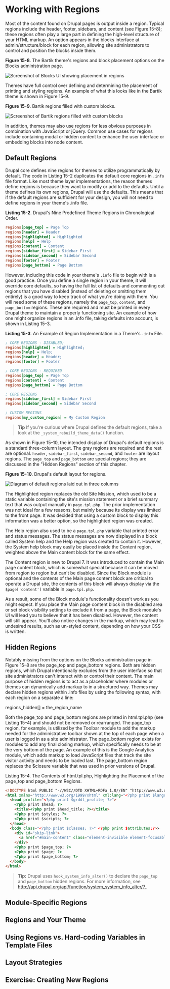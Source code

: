 # Working with Regions

Most of the content found on Drupal pages is output inside a region. Typical regions include the header, footer, sidebars, and content (see Figure 15–8); these regions often play a large part in defining the high-level structure of your HTML markup. An option appears in the blocks interface at admin/structure/block for each region, allowing site administrators to control and position the blocks inside them.

**Figure 15-8**. The Bartik theme's regions and block placement options on the Blocks administration page.

![Screenshot of Blocks UI showing placement in regions](http://themery.com/sites/default/files/figure-15-8.png)

Themes have full control over defining and determining the placement of printing and styling regions. An example of what this looks like in the Bartik theme is shown in Figure 15–9.

**Figure 15-9**. Bartik regions filled with custom blocks.

![Screenshot of Bartik regions filled with custom blocks](http://themery.com/sites/default/files/figure-15-9.png)

In addition, themes may also use regions for less obvious purposes in combination with JavaScript or jQuery. Common use cases for regions include containing modal or hidden content to enhance the user interface or embedding blocks into node content.

## Default Regions

Drupal core defines nine regions for themes to utilize programmatically by default. The code in Listing 15–2 duplicates the default core regions in `.info` file format. Like most theme layer implementations, the reason themes define regions is because they want to modify or add to the defaults. Until a theme defines its own regions, Drupal will use the defaults. This means that if the default regions are sufficient for your design, you will not need to define regions in your theme's .info file.

**Listing 15-2**. Drupal's Nine Predefined Theme Regions in Chronological Order.

```ini
regions[page_top] = Page Top
regions[header] = Header
regions[highlighted] = Highlighted
regions[help] = Help
regions[content] = Content
regions[sidebar_first] = Sidebar First
regions[sidebar_second] = Sidebar Second
regions[footer] = Footer
regions[page_bottom] = Page Bottom
```

However, including this code in your theme's `.info` file to begin with is a good practice. Once you define a single region in your theme, it will override core defaults, so having the full list of defaults and commenting out regions that you have disabled (instead of deleting or omitting them entirely) is a good way to keep track of what you're doing with them. You will need some of these regions, namely the `page_top`, `content`, and `page_bottom` regions. These are required and must be printed in every Drupal theme to maintain a properly functioning site. An example of how one might organize regions in an .info file, taking defaults into account, is shown in Listing 15–3.

**Listing 15-3**. An Example of Region Implementation in a Theme's `.info` File.

```ini
; CORE REGIONS - DISABLED;
regions[highlighted] = Highlighted;
regions[help] = Help;
regions[header] = Header;
regions[footer] = Footer

; CORE REGIONS - REQUIRED
regions[page_top] = Page Top
regions[content] = Content
regions[page_bottom] = Page Bottom

; CORE REGIONS
regions[sidebar_first] = Sidebar First
regions[sidebar_second] = Sidebar Second

; CUSTOM REGIONS
regions[my_custom_region] = My Custom Region
```

<blockquote><b>Tip</b> If you're curious where Drupal defines the default regions, take a look at the <code>_system_rebuild_theme_data()</code> function.</blockquote>

As shown in Figure 15–10, the intended display of Drupal's default regions is a standard three-column layout. The gray regions are required and the rest are optional. `header`, `sidebar_first`, `sidebar_second`, and `footer` are layout regions. The `page_top` and `page_bottom` are special regions; they are discussed in the "Hidden Regions" section of this chapter.

**Figure 15-10**. Drupal's default layout for regions.

![Diagram of default regions laid out in three columns](http://themery.com/sites/default/files/figure-15-10.png)

The Highlighted region replaces the old Site Mission, which used to be a static variable containing the site's mission statement or a brief summary text that was output manually in `page.tpl.php`. The prior implementation was not ideal for a few reasons, but mainly because its display was limited to the front page. It was decided that using a custom block to display this information was a better option, so the highlighted region was created.

The Help region also used to be a `page.tpl.php` variable that printed error and status messages. The status messages are now displayed in a block called System help and the Help region was created to contain it. However, the System help block may easily be placed inside the Content region, weighted above the Main content block for the same effect.

The Content region is new to Drupal 7. It was introduced to contain the Main page content block, which is somewhat special because it can be moved from region to region but can't be disabled. Since the Block module is optional and the contents of the Main page content block are critical to operate a Drupal site, the contents of this block will always display via the `$page['content']` variable in `page.tpl.php`.

As a result, some of the Block module's functionality doesn't work as you might expect. If you place the Main page content block in the disabled area or set block visibility settings to exclude it from a page, the Block module's UI will lead you to believe that it has been disabled. However, the content will still appear. You'll also notice changes in the markup, which may lead to undesired results, such as un-styled content, depending on how your CSS is written.

## Hidden Regions

Notably missing from the options on the Blocks administration page in Figure 15–8 are the page_top and page_bottom regions. Both are hidden regions, which Drupal intentionally excludes from the user interface so that site administrators can't interact with or control their content. The main purpose of hidden regions is to act as a placeholder where modules or themes can dynamically add markup to in a structured way. Themes may declare hidden regions within .info files by using the following syntax, with each region on a separate a line:

regions_hidden[] = the_region_name

Both the page_top and page_bottom regions are printed in html.tpl.php (see Listing 15–4) and should not be removed or rearranged. The  page_top region, for example, is utilized by the Toolbar module to add the markup needed for the administrative toolbar shown at the top of each page when a user is logged in as a site administrator. The page_bottom region exists for modules to add any final closing markup, which specifically needs to be at the very bottom of the page. An example of this is the Google Analytics module, which adds markup to load JavaScript files that track the site visitor activity and needs to be loaded last. The page_bottom region replaces the $closure variable that was used in prior versions of Drupal.

Listing 15-4. The Contents of html.tpl.php, Highlighting the Placement of the page_top and page_bottom Regions.

```html
<!DOCTYPE html PUBLIC "-//W3C//DTD XHTML+RDFa 1.0//EN" "http://www.w3.org/MarkUp/DTD/xhtml-rdfa-1.dtd">
<html xmlns="http://www.w3.org/1999/xhtml" xml:lang="<?php print $language->language; ?>" version="XHTML+RDFa 1.0" dir="<?php print $language->dir; ?>"<?php print $rdf_namespaces; ?>>
  <head profile="<?php print $grddl_profile; ?>">
    <?php print $head; ?>
    <title><?php print $head_title; ?></title>
    <?php print $styles; ?>
    <?php print $scripts; ?>
  </head>
  <body class="<?php print $classes; ?>" <?php print $attributes;?>>
    <div id="skip-link">
      <a href="#main-content" class="element-invisible element-focusable"><?php print t('Skip to main content'); ?></a>
    </div>
    <?php print $page_top; ?>
    <?php print $page; ?>
    <?php print $page_bottom; ?>
  </body>
</html>
```

<blockquote><b>Tip:</b> Drupal uses <code>hook_system_info_alter()</code> to declare the <code>page_top</code> and <code>page_bottom</code> hidden regions. For more information, see <a href="http://api.drupal.org/api/function/system_system_info_alter/7">http://api.drupal.org/api/function/system_system_info_alter/7.</a>.</blockquote>

## Module-Specific Regions

## Regions and Your Theme

## Using Regions vs. Hard-coding Variables in Template Files

## Layout Strategies

## Exercise: Creating New Regions